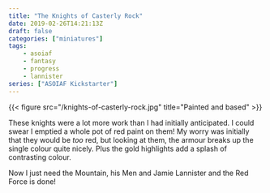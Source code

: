 ```yaml
---
title: "The Knights of Casterly Rock"
date: 2019-02-26T14:21:13Z
draft: false
categories: ["miniatures"]
tags:
    - asoiaf
    - fantasy
    - progress
    - lannister
series: ["ASOIAF Kickstarter"]
---
```


{{< figure src="/knights-of-casterly-rock.jpg" title="Painted and based" >}}

These knights were a lot more work than I had initially anticipated. I could swear I emptied a whole pot of red paint on them! My worry was initially that they would be *too* red, but looking at them, the armour breaks up the single colour quite nicely. Plus the gold highlights add a splash of contrasting colour.

Now I just need the Mountain, his Men and Jamie Lannister and the Red Force is done!
